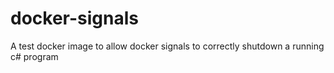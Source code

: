 # docker-signals
A test docker image to allow docker signals to correctly shutdown a running c# program

